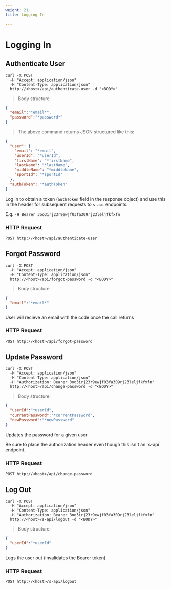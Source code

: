 ```yaml
---
weight: 21
title: Logging In

---
```



# Logging In

## Authenticate User

```shell
curl -X POST
  -H "Accept: application/json"
  -H "Content-Type: application/json" 
  http://<host>/api/authenticate-user -d "<BODY>"
```
> Body structure:

```json
{ 
  "email":"*email*",
  "password":"*password*"
}
```
> The above command returns JSON structured like this:

```json
{
  "user": {
    "email": "*email",
    "userId": "*userId",
    "firstName": "*firstName",
    "lastName": "*lastName",
    "middleName": "*middleName",
    "sportId": "*sportId"
  },
  "authToken": "*authToken"
}
```

Log in to obtain a token (`authToken` field in the response object) and use this in the header for subsequent requests to `s-api` endpoints.

E.g. `-H Bearer 3oo3irj23r9ewjf03fa309rj23leljfkfxfn`

### HTTP Request

`POST http://<host>/api/authenticate-user`

## Forgot Password

```shell
curl -X POST
  -H "Accept: application/json"
  -H "Content-Type: application/json" 
  http://<host>/api/forgot-password -d "<BODY>"
```
> Body structure:

```json
{ 
  "email":"*email*"
}
```

User will recieve an email with the code once the call returns

### HTTP Request

`POST http://<host>/api/forgot-password`

## Update Password

```shell
curl -X POST 
  -H "Accept: application/json"
  -H "Content-Type: application/json"
  -H "Authorization: Bearer 3oo3irj23r9ewjf03fa309rj23leljfkfxfn"
  http://<host>/api/change-password -d "<BODY>"
```
> Body structure:

```json
{ 
  "userId":"*userId",
  "currentPassword":"*currentPassword",
  "newPassword":"*newPassword"
}
```

Updates the password for a given user

<aside class="notice">
Be sure to place the authorization header even though this isn't an `s-api` endpoint.
</aside>

### HTTP Request

`POST http://<host>/api/change-password`

## Log Out

```shell
curl -X POST 
  -H "Accept: application/json"
  -H "Content-Type: application/json"
  -H "Authorization: Bearer 3oo3irj23r9ewjf03fa309rj23leljfkfxfn"
  http://<host>/s-api/logout -d "<BODY>"
```
> Body structure:

```json
{ 
  "userId":"*userId"
}
```

Logs the user out (invalidates the Bearer token)

### HTTP Request

`POST http://<host>/s-api/logout`
